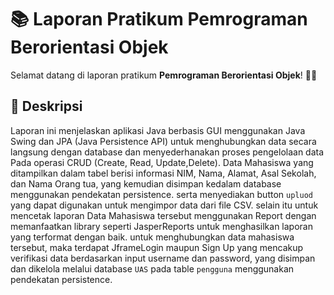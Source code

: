 # 📚 Laporan Pratikum Pemrograman Berorientasi Objek

Selamat datang di laporan pratikum **Pemrograman Berorientasi Objek**! 🎉😄

## 📖 Deskripsi
Laporan ini menjelaskan aplikasi Java berbasis GUI menggunakan Java Swing dan JPA (Java Persistence API) untuk menghubungkan data secara langsung dengan database dan menyederhanakan proses pengelolaan data Pada operasi CRUD (Create, Read, Update,Delete). Data Mahasiswa yang ditampilkan dalam tabel berisi informasi NIM, Nama, Alamat, Asal Sekolah, dan Nama Orang tua, yang kemudian disimpan kedalam database menggunakan pendekatan persistence. serta menyediakan button `upluod` yang dapat digunakan untuk mengimpor data dari file CSV.
selain itu untuk mencetak laporan Data Mahasiswa tersebut menggunakan Report dengan memanfaatkan library seperti JasperReports untuk menghasilkan laporan yang terformat dengan baik. untuk menghubungkan data mahasiswa tersebut, maka terdapat JframeLogin maupun Sign Up yang mencakup verifikasi data berdasarkan input username dan password, yang disimpan dan dikelola melalui database `UAS` pada table `pengguna` menggunakan pendekatan persistence.
